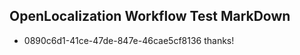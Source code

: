 ## OpenLocalization Workflow Test MarkDown
* 0890c6d1-41ce-47de-847e-46cae5cf8136 
thanks!<!--HONumber=Mar16_HO4-->
